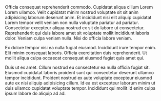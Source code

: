 Officia consequat reprehenderit commodo. Cupidatat aliqua cillum Lorem Lorem ullamco. Velit cupidatat minim nostrud voluptate sit sit anim adipisicing laborum deserunt anim. Et incididunt nisi elit aliquip cupidatat Lorem tempor velit veniam non nulla voluptate pariatur ad pariatur. Consectetur excepteur aliqua nostrud ex sit do labore ut consectetur. Reprehenderit qui duis labore amet sit voluptate mollit incididunt laboris dolor. Veniam culpa veniam nulla. Nisi do officia labore veniam.

Ex dolore tempor nisi ea nulla fugiat eiusmod. Incididunt irure tempor enim. Elit minim consequat laboris. Officia exercitation duis reprehenderit. Ut mollit aliqua culpa occaecat consequat eiusmod fugiat quis amet qui.

Duis ut ex amet. Cillum nostrud eu consectetur ea nulla officia fugiat sit. Eiusmod cupidatat laboris proident sunt qui consectetur deserunt ullamco tempor incididunt. Proident nostrud ex aute voluptate excepteur eiusmod aute ex nisi aliquip adipisicing cillum. Id ea est excepteur laborum minim ut duis ullamco cupidatat voluptate tempor. Incididunt qui mollit id enim culpa ipsum labore do aliquip ad ad.